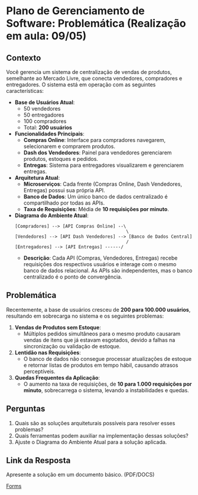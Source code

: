 # Plano de Gerenciamento de Software: Problemática (Realização em aula: 09/05)

## Contexto

Você gerencia um sistema de centralização de vendas de produtos, semelhante ao Mercado Livre, que conecta vendedores, compradores e entregadores. O sistema está em operação com as seguintes características:

- **Base de Usuários Atual**:
  - 50 vendedores
  - 50 entregadores
  - 100 compradores
  - Total: **200 usuários**
- **Funcionalidades Principais**:
  - **Compras Online**: Interface para compradores navegarem, selecionarem e comprarem produtos.
  - **Dash dos Vendedores**: Painel para vendedores gerenciarem produtos, estoques e pedidos.
  - **Entregas**: Sistema para entregadores visualizarem e gerenciarem entregas.
- **Arquitetura Atual**:
  - **Microserviços**: Cada frente (Compras Online, Dash Vendedores, Entregas) possui sua própria API.
  - **Banco de Dados**: Um único banco de dados centralizado é compartilhado por todas as APIs.
  - **Taxa de Requisições**: Média de **10 requisições por minuto**.
- **Diagrama do Ambiente Atual**:
  ```
  [Compradores] --> [API Compras Online] --\
                                            \
  [Vendedores] --> [API Dash Vendedores] --> [Banco de Dados Central]
                                            /
  [Entregadores] --> [API Entregas] ------/
  ```
  - **Descrição**: Cada API (Compras, Vendedores, Entregas) recebe requisições dos respectivos usuários e interage com o mesmo banco de dados relacional. As APIs são independentes, mas o banco centralizado é o ponto de convergência.

## Problemática

Recentemente, a base de usuários cresceu de **200 para 100.000 usuários**, resultando em sobrecarga no sistema e os seguintes problemas:

1. **Vendas de Produtos sem Estoque**:
   - Múltiplos pedidos simultâneos para o mesmo produto causaram vendas de itens que já estavam esgotados, devido a falhas na sincronização ou validação de estoque.
2. **Lentidão nas Requisições**:
   - O banco de dados não consegue processar atualizações de estoque e retornar listas de produtos em tempo hábil, causando atrasos perceptíveis.
3. **Quedas Frequentes da Aplicação**:
   - O aumento na taxa de requisições, de **10 para 1.000 requisições por minuto**, sobrecarrega o sistema, levando a instabilidades e quedas.

## Perguntas

1. Quais são as soluções arquiteturais possíveis para resolver esses problemas?
2. Quais ferramentas podem auxiliar na implementação dessas soluções?
3. Ajuste o Diagrama do Ambiente Atual para a solução aplicada.

## Link da Resposta

Apresente a solução em um documento básico. (PDF/DOCS)

[Forms](https://forms.gle/t1r2XaKrSeF7z3XCA)
